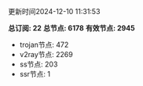 更新时间2024-12-10 11:31:53

**总订阅: 22**
**总节点: 6178**
**有效节点: 2945**
- trojan节点: 472
- v2ray节点: 2269
- ss节点: 203
- ssr节点: 1
